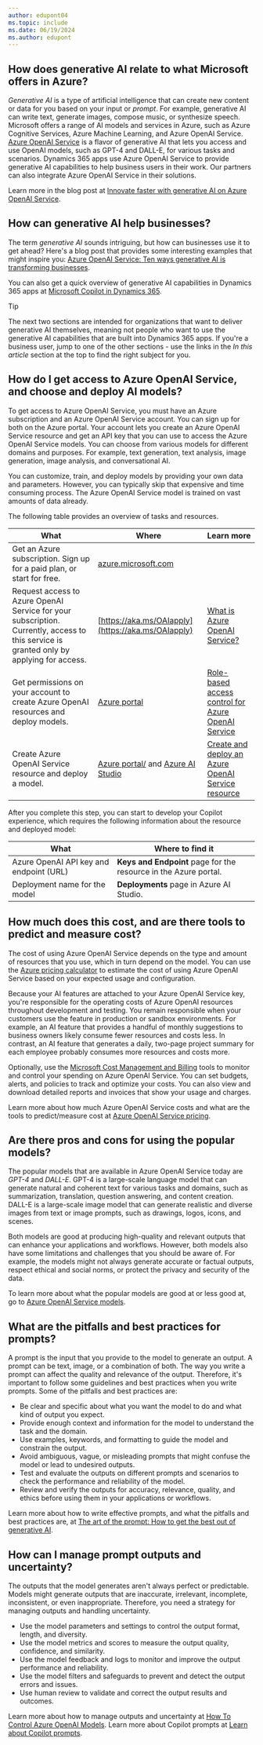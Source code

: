 ```yaml
---
author: edupont04
ms.topic: include
ms.date: 06/19/2024
ms.author: edupont
---
```

## How does generative AI relate to what Microsoft offers in Azure?

*Generative AI* is a type of artificial intelligence that can create new content or data for you based on your input or *prompt*. For example, generative AI can write text, generate images, compose music, or synthesize speech. Microsoft offers a range of AI models and services in Azure, such as Azure Cognitive Services, Azure Machine Learning, and Azure OpenAI Service. [Azure OpenAI Service](/azure/ai-services/openai/overview) is a flavor of generative AI that lets you access and use OpenAI models, such as GPT-4 and DALL-E, for various tasks and scenarios. Dynamics 365 apps use Azure OpenAI Service to provide generative AI capabilities to help business users in their work. Our partners can also integrate Azure OpenAI Service in their solutions.

Learn more in the blog post at [Innovate faster with generative AI on Azure OpenAI Service](https://startups.microsoft.com/blog/innovate-faster-with-generative-ai-on-azure-openai-service/).

## How can generative AI help businesses?

The term *generative AI* sounds intriguing, but how can businesses use it to get ahead? Here's a blog post that provides some interesting examples that might inspire you: [Azure OpenAI Service: Ten ways generative AI is transforming businesses](https://azure.microsoft.com/blog/azure-openai-service-10-ways-generative-ai-is-transforming-businesses/).

You can also get a quick overview of generative AI capabilities in Dynamics 365 apps at [Microsoft Copilot in Dynamics 365](/dynamics365/copilot/).  

> [!TIP]
> The next two sections are intended for organizations that want to deliver generative AI themselves, meaning not people who want to use the generative AI capabilities that are built into Dynamics 365 apps. If you're a business user, jump to one of the other sections - use the links in the *In this article* section at the top to find the right subject for you.

## How do I get access to Azure OpenAI Service, and choose and deploy AI models?

To get access to Azure OpenAI Service, you must have an Azure subscription and an Azure OpenAI Service account. You can sign up for both on the Azure portal. Your account lets you create an Azure OpenAI Service resource and get an API key that you can use to access the Azure OpenAI Service models. You can choose from various models for different domains and purposes. For example, text generation, text analysis, image generation, image analysis, and conversational AI.

You can customize, train, and deploy models by providing your own data and parameters. However, you can typically skip that expensive and time consuming process. The Azure OpenAI Service model is trained on vast amounts of data already.

The following table provides an overview of tasks and resources.

|What  |Where|Learn more|
|---------|---------|---------|
|Get an Azure subscription. Sign up for a paid plan, or start for free.| [azure.microsoft.com](https://azure.microsoft.com)| |
|Request access to Azure OpenAI Service for your subscription. Currently, access to this service is granted only by applying for access. | [https://aka.ms/OAIapply](https://aka.ms/OAIapply) |[What is Azure OpenAI Service?](/azure/ai-services/openai/overview) |
|Get permissions on your account to create Azure OpenAI resources and deploy models.|[Azure portal](https://portal.azure.com/)|[Role-based access control for Azure OpenAI Service](/azure/ai-services/openai/how-to/role-based-access-control)|
|Create Azure OpenAI Service resource and deploy a model.|[Azure portal/](https://portal.azure.com/) and [Azure AI Studio](https://oai.azure.com/)|[Create and deploy an Azure OpenAI Service resource](/azure/ai-services/openai/how-to/create-resource)|

After you complete this step, you can start to develop your Copilot experience, which requires the following information about the resource and deployed model:

|What|Where to find it|
|-|-|
|Azure OpenAI API key and endpoint (URL)|**Keys and Endpoint** page for the resource in the Azure portal.|
|Deployment name for the model|**Deployments** page in Azure AI Studio.|

## How much does this cost, and are there tools to predict and measure cost?

The cost of using Azure OpenAI Service depends on the type and amount of resources that you use, which in turn depend on the model. You can use the [Azure pricing calculator](https://azure.microsoft.com/pricing/calculator/) to estimate the cost of using Azure OpenAI Service based on your expected usage and configuration.

Because your AI features are attached to your Azure OpenAI Service key, you're responsible for the operating costs of Azure OpenAI resources throughout development and testing. You remain responsible when your customers use the feature in production or sandbox environments. For example, an AI feature that provides a handful of monthly suggestions to business owners likely consume fewer resources and costs less. In contrast, an AI feature that generates a daily, two-page project summary for each employee probably consumes more resources and costs more.

Optionally, use the [Microsoft Cost Management and Billing](/azure/cost-management-billing/cost-management-billing-overview) tools to monitor and control your spending on Azure OpenAI Service. You can set budgets, alerts, and policies to track and optimize your costs. You can also view and download detailed reports and invoices that show your usage and charges.

Learn more about how much Azure OpenAI Service costs and what are the tools to predict/measure cost at [Azure OpenAI Service pricing](https://azure.microsoft.com/pricing/details/cognitive-services/openai-service/).

## Are there pros and cons for using the popular models?

The popular models that are available in Azure OpenAI Service today are *GPT-4* and *DALL-E*. GPT-4 is a large-scale language model that can generate natural and coherent text for various tasks and domains, such as summarization, translation, question answering, and content creation. DALL-E is a large-scale image model that can generate realistic and diverse images from text or image prompts, such as drawings, logos, icons, and scenes.

Both models are good at producing high-quality and relevant outputs that can enhance your applications and workflows. However, both models also have some limitations and challenges that you should be aware of. For example, the models might not always generate accurate or factual outputs, respect ethical and social norms, or protect the privacy and security of the data.

To learn more about what the popular models are good at or less good at, go to [Azure OpenAI Service models](/azure/ai-services/openai/concepts/models).

## What are the pitfalls and best practices for prompts?

A prompt is the input that you provide to the model to generate an output. A prompt can be text, image, or a combination of both. The way you write a prompt can affect the quality and relevance of the output. Therefore, it's important to follow some guidelines and best practices when you write prompts. Some of the pitfalls and best practices are:

- Be clear and specific about what you want the model to do and what kind of output you expect.
- Provide enough context and information for the model to understand the task and the domain.
- Use examples, keywords, and formatting to guide the model and constrain the output.
- Avoid ambiguous, vague, or misleading prompts that might confuse the model or lead to undesired outputs.
- Test and evaluate the outputs on different prompts and scenarios to check the performance and reliability of the model.
- Review and verify the outputs for accuracy, relevance, quality, and ethics before using them in your applications or workflows.

Learn more about how to write effective prompts, and what the pitfalls and best practices are, at [The art of the prompt: How to get the best out of generative AI](https://news.microsoft.com/source/features/ai/the-art-of-the-prompt-how-to-get-the-best-out-of-generative-ai/).

## How can I manage prompt outputs and uncertainty?

The outputs that the model generates aren't always perfect or predictable. Models might generate outputs that are inaccurate, irrelevant, incomplete, inconsistent, or even inappropriate. Therefore, you need a strategy for managing outputs and handling uncertainty.

- Use the model parameters and settings to control the output format, length, and diversity.
- Use the model metrics and scores to measure the output quality, confidence, and similarity.
- Use the model feedback and logs to monitor and improve the output performance and reliability.
- Use the model filters and safeguards to prevent and detect the output errors and issues.
- Use human review to validate and correct the output results and outcomes.

Learn more about how to manage outputs and uncertainty at [How To Control Azure OpenAI Models](https://techcommunity.microsoft.com/t5/ai-azure-ai-services-blog/how-to-control-azure-openai-models/ba-p/4146793). Learn more about Copilot prompts at [Learn about Copilot prompts](https://support.microsoft.com/topic/learn-about-copilot-prompts-f6c3b467-f07c-4db1-ae54-ffac96184dd5).
